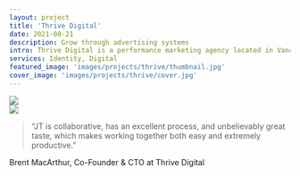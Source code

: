 ```yaml
---
layout: project
title: 'Thrive Digital'
date: 2021-08-21
description: Grow through advertising systems
intro: Thrive Digital is a performance marketing agency located in Vancouver, Canada. They plan, implement, and optimize online advertising campaigns that are seen by millions of people around the world. We worked with them to define a new content strategy for their website, and brought their brand to life through a UI design system.
services: Identity, Digital
featured_image: 'images/projects/thrive/thumbnail.jpg'
cover_image: 'images/projects/thrive/cover.jpg'
---
```


<div class="span-12 lg-pt2">
    <img src="{{ '/images/projects/thrive/content-strategy.jpg' | relative_url }}" />
</div>

<div class="span-12 lg-pt2">
    <img src="{{ '/images/projects/thrive/wireframes.jpg' | relative_url }}" />
</div>

<div class="span-12 md-span-10">
    <blockquote><span>“</span>JT is collaborative, has an excellent process, and unbelievably great taste, which makes working together both easy and extremely productive.”</blockquote>
    <p>Brent MacArthur, Co-Founder & CTO at Thrive Digital</p>
</div>